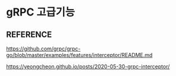 gRPC 고급기능
===


## REFERENCE

https://github.com/grpc/grpc-go/blob/master/examples/features/interceptor/README.md

https://yeongcheon.github.io/posts/2020-05-30-grpc-interceptor/
